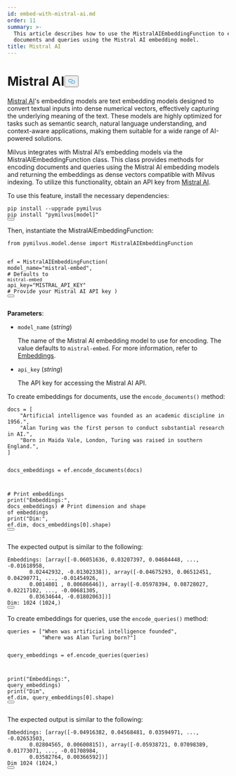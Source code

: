 ```yaml
---
id: embed-with-mistral-ai.md
order: 11
summary: >-
  This article describes how to use the MistralAIEmbeddingFunction to encode
  documents and queries using the Mistral AI embedding model.
title: Mistral AI
---
```

<h1 id="Mistral-AI" class="common-anchor-header">Mistral AI<button data-href="#Mistral-AI" class="anchor-icon" translate="no">
      <svg translate="no"
        aria-hidden="true"
        focusable="false"
        height="20"
        version="1.1"
        viewBox="0 0 16 16"
        width="16"
      >
        <path
          fill="#0092E4"
          fill-rule="evenodd"
          d="M4 9h1v1H4c-1.5 0-3-1.69-3-3.5S2.55 3 4 3h4c1.45 0 3 1.69 3 3.5 0 1.41-.91 2.72-2 3.25V8.59c.58-.45 1-1.27 1-2.09C10 5.22 8.98 4 8 4H4c-.98 0-2 1.22-2 2.5S3 9 4 9zm9-3h-1v1h1c1 0 2 1.22 2 2.5S13.98 12 13 12H9c-.98 0-2-1.22-2-2.5 0-.83.42-1.64 1-2.09V6.25c-1.09.53-2 1.84-2 3.25C6 11.31 7.55 13 9 13h4c1.45 0 3-1.69 3-3.5S14.5 6 13 6z"
        ></path>
      </svg>
    </button></h1><p><a href="https://mistral.ai/">Mistral AI</a>'s embedding models are text embedding models designed to convert textual inputs into dense numerical vectors, effectively capturing the underlying meaning of the text. These models are highly optimized for tasks such as semantic search, natural language understanding, and context-aware applications, making them suitable for a wide range of AI-powered solutions.</p>
<p>Milvus integrates with Mistral AI’s embedding models via the MistralAIEmbeddingFunction class. This class provides methods for encoding documents and queries using the Mistral AI embedding models and returning the embeddings as dense vectors compatible with Milvus indexing. To utilize this functionality, obtain an API key from <a href="https://console.mistral.ai/">Mistral AI</a>.</p>
<p>To use this feature, install the necessary dependencies:</p>
<pre><code translate="no" class="language-python">pip install --upgrade pymilvus
pip install <span class="hljs-string">&quot;pymilvus[model]&quot;</span>
<button class="copy-code-btn"></button></code></pre>
<p>Then, instantiate the MistralAIEmbeddingFunction:</p>
<pre><code translate="no" class="language-python"><span class="hljs-keyword">from</span> pymilvus.model.dense <span class="hljs-keyword">import</span> MistralAIEmbeddingFunction

ef = MistralAIEmbeddingFunction(
    model_name=<span class="hljs-string">&quot;mistral-embed&quot;</span>, <span class="hljs-comment"># Defaults to `mistral-embed`</span>
    api_key=<span class="hljs-string">&quot;MISTRAL_API_KEY&quot;</span> <span class="hljs-comment"># Provide your Mistral AI API key</span>
)
<button class="copy-code-btn"></button></code></pre>
<p><strong>Parameters</strong>:</p>
<ul>
<li><p><code translate="no">model_name</code> (<em>string</em>)</p>
<p>The name of the Mistral AI embedding model to use for encoding. The value defaults to <code translate="no">mistral-embed</code>. For more information, refer to <a href="https://docs.mistral.ai/capabilities/embeddings/">Embeddings</a>.</p></li>
<li><p><code translate="no">api_key</code> (<em>string</em>)</p>
<p>The API key for accessing the Mistral AI API.</p></li>
</ul>
<p>To create embeddings for documents, use the <code translate="no">encode_documents()</code> method:</p>
<pre><code translate="no" class="language-python">docs = [
    <span class="hljs-string">&quot;Artificial intelligence was founded as an academic discipline in 1956.&quot;</span>,
    <span class="hljs-string">&quot;Alan Turing was the first person to conduct substantial research in AI.&quot;</span>,
    <span class="hljs-string">&quot;Born in Maida Vale, London, Turing was raised in southern England.&quot;</span>,
]

docs_embeddings = ef.encode_documents(docs)

<span class="hljs-comment"># Print embeddings</span>
<span class="hljs-built_in">print</span>(<span class="hljs-string">&quot;Embeddings:&quot;</span>, docs_embeddings)
<span class="hljs-comment"># Print dimension and shape of embeddings</span>
<span class="hljs-built_in">print</span>(<span class="hljs-string">&quot;Dim:&quot;</span>, ef.dim, docs_embeddings[<span class="hljs-number">0</span>].shape)
<button class="copy-code-btn"></button></code></pre>
<p>The expected output is similar to the following:</p>
<pre><code translate="no" class="language-python">Embeddings: [array([-0.06051636, 0.03207397, 0.04684448, ..., -0.01618958,
       0.02442932, -0.01302338]), array([-0.04675293, 0.06512451, 0.04290771, ..., -0.01454926,
       0.0014801 , 0.00686646]), array([-0.05978394, 0.08728027, 0.02217102, ..., -0.00681305,
       0.03634644, -0.01802063])]
Dim: 1024 (1024,)
<button class="copy-code-btn"></button></code></pre>
<p>To create embeddings for queries, use the <code translate="no">encode_queries()</code> method:</p>
<pre><code translate="no" class="language-python">queries = [<span class="hljs-string">&quot;When was artificial intelligence founded&quot;</span>,
           <span class="hljs-string">&quot;Where was Alan Turing born?&quot;</span>]

query_embeddings = ef.encode_queries(queries)

<span class="hljs-built_in">print</span>(<span class="hljs-string">&quot;Embeddings:&quot;</span>, query_embeddings)
<span class="hljs-built_in">print</span>(<span class="hljs-string">&quot;Dim&quot;</span>, ef.dim, query_embeddings[<span class="hljs-number">0</span>].shape)
<button class="copy-code-btn"></button></code></pre>
<p>The expected output is similar to the following:</p>
<pre><code translate="no" class="language-python">Embeddings: [array([-0.04916382, 0.04568481, 0.03594971, ..., -0.02653503,
       0.02804565, 0.00600815]), array([-0.05938721, 0.07098389, 0.01773071, ..., -0.01708984,
       0.03582764, 0.00366592])]
Dim 1024 (1024,)
<button class="copy-code-btn"></button></code></pre>
